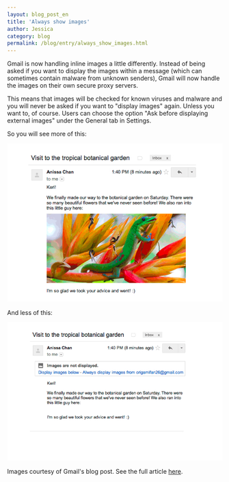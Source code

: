 ```yaml
---
layout: blog_post_en
title: 'Always show images'
author: Jessica
category: blog
permalink: /blog/entry/always_show_images.html
---
```


Gmail is now handling inline images a little differently. Instead of being asked if you want to display the images within a message (which can sometimes contain malware from unknown senders), Gmail will now handle the images on their own secure proxy servers.

This means that images will be checked for known viruses and malware and you will never be asked if you want to "display images" again. Unless you want to, of course. Users can choose the option "Ask before displaying external images" under the General tab in Settings. 

So you will see more of this:

![New Appearance](/assets/blog/2013-12-16-always_show_images/new.jpg)

And less of this:

![Old Appearance](/assets/blog/2013-12-16-always_show_images/old.jpg)

Images courtesy of Gmail's blog post. See the full article [here](http://gmailblog.blogspot.ca/2013/12/images-now-showing.html).